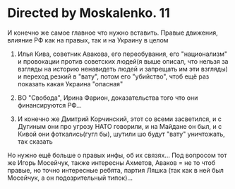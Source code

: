 # Directed by Moskalenko. 11

И конечно же самое главное что нужно вставить.
Правые движения, влияние РФ как на правых, так и на Украину в целом
1) Илья Кива, советник Авакова, его переобувания, его "национализм" и провокации против
советских людей(я выше описал, что нельзя за взгляды на историю ненавидеть людей и запрещать
им эти взгляды) и переход резкий в "вату", потом его "убийство", чтоб ещё раз показать какая
Украина "опасная"

2) ВО "Свобода", Ирина Фарион, доказательства того что они финансируются РФ...

3) И конечно же Дмитрий Корчинский, этот со всеми засветился, и с Дугиным они про угрозу НАТО
говорили, и на Майдане он был, и с Кивой они фоткались(гугл бы), шутили шо будут "вату"
уничтожать, так сказать

Но нужно ещё больше о правых инфы, об их связях... Под вопросом тот же Игорь Мосейчук, также
интересны Ахметов, Аваков = не то чтоб правые, но точно интересные ребята, партия Ляшка
(так как в ней был Мосейчук, а он подозрительный типок)...
